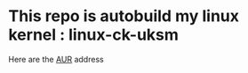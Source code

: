 # This repo is autobuild my linux kernel : linux-ck-uksm

Here are the [AUR](https://aur.archlinux.org/packages/linux-ck-uksm/) address
